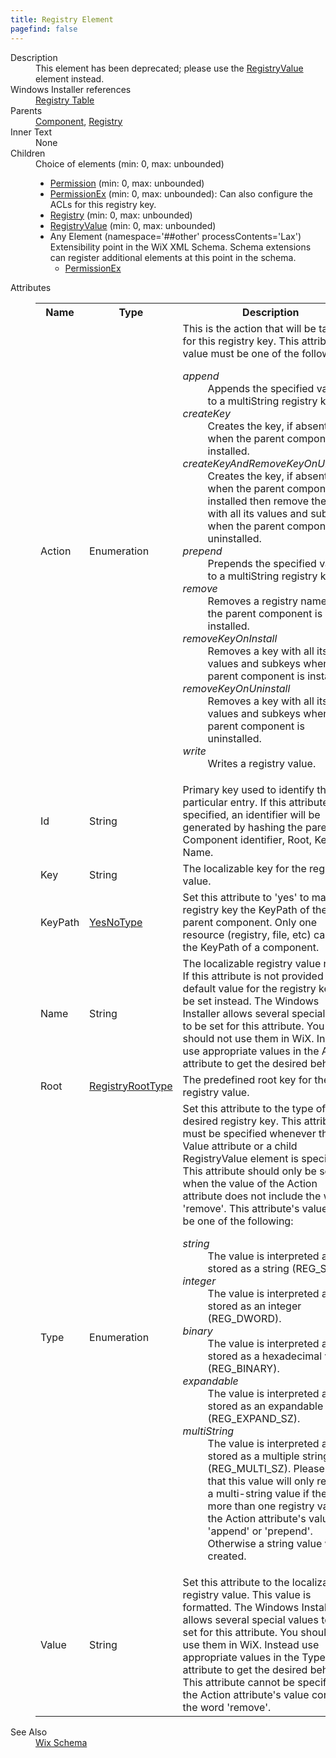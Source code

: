 ```yaml
---
title: Registry Element
pagefind: false
---
```

<dl>
  <dt>Description</dt>
  <dd>This element has been deprecated; please use the <a href="../registryvalue/">RegistryValue</a> element instead.</dd>
  <dt>Windows Installer references</dt>
  <dd>
    <a href="http://msdn.microsoft.com/library/aa371168.aspx" target="_blank">Registry Table</a>
  </dd>
  <dt>Parents</dt>
  <dd>
    <a href="../component/">Component</a>, <a href="../registry/">Registry</a></dd>
  <dt>Inner Text</dt>
  <dd>None</dd>
  <dt>Children</dt>
  <dd>Choice of elements (min: 0, max: unbounded)<ul><li><a href="../permission/">Permission</a> (min: 0, max: unbounded)</li><li><a href="../permissionex/">PermissionEx</a> (min: 0, max: unbounded): Can also configure the ACLs for this registry key.</li><li><a href="../registry/">Registry</a> (min: 0, max: unbounded)</li><li><a href="../registryvalue/">RegistryValue</a> (min: 0, max: unbounded)</li><li><span class="extension">Any Element (namespace='##other' processContents='Lax')                              Extensibility point in the WiX XML Schema.  Schema extensions can register additional                             elements at this point in the schema.                         </span><ul><li><a href="../../util/permissionex" class="extension">PermissionEx</a></li></ul></li></ul></dd>
  <dt>Attributes</dt>
  <dd>
    <table cellspacing="0" cellpadding="0" class="schema">
      <tr>
        <th width="15%">Name</th>
        <th width="15%">Type</th>
        <th width="65%">Description</th>
        <th width="15%">Required</th>
      </tr>
      <tr>
        <td>Action</td>
        <td>Enumeration</td>
        <td>                         This is the action that will be taken for this registry key.                       This attribute's value must be one of the following:<dl><dt class="enumerationValue"><dfn>append</dfn></dt><dd>                                     Appends the specified value(s) to a multiString registry key.                                 </dd><dt class="enumerationValue"><dfn>createKey</dfn></dt><dd>                                     Creates the key, if absent, when the parent component is installed.                                 </dd><dt class="enumerationValue"><dfn>createKeyAndRemoveKeyOnUninstall</dfn></dt><dd>                                     Creates the key, if absent, when the parent component is installed then remove the key with all its values and subkeys when the parent component is uninstalled.                                 </dd><dt class="enumerationValue"><dfn>prepend</dfn></dt><dd>                                     Prepends the specified value(s) to a multiString registry key.                                 </dd><dt class="enumerationValue"><dfn>remove</dfn></dt><dd>                                     Removes a registry name when the parent component is installed.                                 </dd><dt class="enumerationValue"><dfn>removeKeyOnInstall</dfn></dt><dd>                                     Removes a key with all its values and subkeys when the parent component is installed.                                 </dd><dt class="enumerationValue"><dfn>removeKeyOnUninstall</dfn></dt><dd>                                     Removes a key with all its values and subkeys when the parent component is uninstalled.                                 </dd><dt class="enumerationValue"><dfn>write</dfn></dt><dd>                                     Writes a registry value.                                 </dd></dl></td>
        <td>&nbsp;</td>
      </tr>
      <tr>
        <td>Id</td>
        <td>String</td>
        <td>                     Primary key used to identify this particular entry.  If this attribute is not specified, an identifier will be                     generated by hashing the parent Component identifier, Root, Key, and Name.                 </td>
        <td>&nbsp;</td>
      </tr>
      <tr>
        <td>Key</td>
        <td>String</td>
        <td>The localizable key for the registry value.</td>
        <td>&nbsp;</td>
      </tr>
      <tr>
        <td>KeyPath</td>
        <td><a href="../simple_type_yesnotype/">YesNoType</a></td>
        <td>                     Set this attribute to 'yes' to make this registry key the KeyPath of the parent component.  Only one resource (registry,                     file, etc) can be the KeyPath of a component.                 </td>
        <td>&nbsp;</td>
      </tr>
      <tr>
        <td>Name</td>
        <td>String</td>
        <td>                     The localizable registry value name.  If this attribute is not provided the default value for the registry key will                     be set instead.  The Windows Installer allows several special values to be set for this attribute.  You should not                     use them in WiX.  Instead use appropriate values in the Action attribute to get the desired behavior.                 </td>
        <td>&nbsp;</td>
      </tr>
      <tr>
        <td>Root</td>
        <td><a href="../simple_type_registryroottype/">RegistryRootType</a></td>
        <td>                         The predefined root key for the registry value.                     </td>
        <td>&nbsp;</td>
      </tr>
      <tr>
        <td>Type</td>
        <td>Enumeration</td>
        <td>                         Set this attribute to the type of the desired registry key.  This attribute must be specified whenever the Value                         attribute or a child RegistryValue element is specified.    This attribute                         should only be set when the value of the Action attribute does not include the word 'remove'.                       This attribute's value must be one of the following:<dl><dt class="enumerationValue"><dfn>string</dfn></dt><dd>                                     The value is interpreted and stored as a string (REG_SZ).                                 </dd><dt class="enumerationValue"><dfn>integer</dfn></dt><dd>                                     The value is interpreted and stored as an integer (REG_DWORD).                                 </dd><dt class="enumerationValue"><dfn>binary</dfn></dt><dd>                                     The value is interpreted and stored as a hexadecimal value (REG_BINARY).                                 </dd><dt class="enumerationValue"><dfn>expandable</dfn></dt><dd>                                     The value is interpreted and stored as an expandable string (REG_EXPAND_SZ).                                 </dd><dt class="enumerationValue"><dfn>multiString</dfn></dt><dd>                                     The value is interpreted and stored as a multiple strings (REG_MULTI_SZ).                                     Please note that this value will only result in a multi-string value if there is more than one registry value                                     or the Action attribute's value is 'append' or 'prepend'.  Otherwise a string value will be created.                                 </dd></dl></td>
        <td>&nbsp;</td>
      </tr>
      <tr>
        <td>Value</td>
        <td>String</td>
        <td>                     Set this attribute to the localizable registry value.  This value is formatted.  The Windows Installer allows                     several special values to be set for this attribute.  You should not use them in WiX.  Instead use appropriate                     values in the Type attribute to get the desired behavior.  This attribute cannot be specified if the Action                     attribute's value contains the word 'remove'.                 </td>
        <td>&nbsp;</td>
      </tr>
    </table>
  </dd>
  <dt>See Also</dt>
  <dd>
    <a href="../">Wix Schema</a>
  </dd>
</dl>
